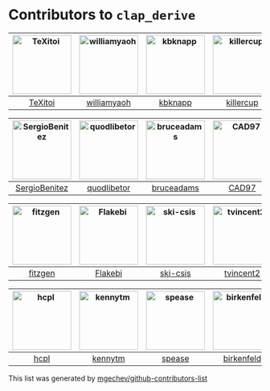 # Contributors to `clap_derive`

| [<img alt="TeXitoi" src="https://avatars0.githubusercontent.com/u/5787066?v=4&s=117" width="117">](https://github.com/TeXitoi) | [<img alt="williamyaoh" src="https://avatars1.githubusercontent.com/u/5668019?v=4&s=117" width="117">](https://github.com/williamyaoh) | [<img alt="kbknapp" src="https://avatars1.githubusercontent.com/u/6942134?v=4&s=117" width="117">](https://github.com/kbknapp) | [<img alt="killercup" src="https://avatars1.githubusercontent.com/u/20063?v=4&s=117" width="117">](https://github.com/killercup) | [<img alt="Kerollmops" src="https://avatars0.githubusercontent.com/u/3610253?v=4&s=117" width="117">](https://github.com/Kerollmops) | [<img alt="Hoverbear" src="https://avatars3.githubusercontent.com/u/130903?v=4&s=117" width="117">](https://github.com/Hoverbear) |
| :----------------------------------------------------------------------------------------------------------------------------: | :------------------------------------------------------------------------------------------------------------------------------------: | :----------------------------------------------------------------------------------------------------------------------------: | :------------------------------------------------------------------------------------------------------------------------------: | :----------------------------------------------------------------------------------------------------------------------------------: | :-------------------------------------------------------------------------------------------------------------------------------: |
| [TeXitoi](https://github.com/TeXitoi)                                                                                          | [williamyaoh](https://github.com/williamyaoh)                                                                                          | [kbknapp](https://github.com/kbknapp)                                                                                          | [killercup](https://github.com/killercup)                                                                                        | [Kerollmops](https://github.com/Kerollmops)                                                                                          | [Hoverbear](https://github.com/Hoverbear)                                                                                         |

| [<img alt="SergioBenitez" src="https://avatars3.githubusercontent.com/u/1480321?v=4&s=117" width="117">](https://github.com/SergioBenitez) | [<img alt="quodlibetor" src="https://avatars3.githubusercontent.com/u/277161?v=4&s=117" width="117">](https://github.com/quodlibetor) | [<img alt="bruceadams" src="https://avatars0.githubusercontent.com/u/225823?v=4&s=117" width="117">](https://github.com/bruceadams) | [<img alt="CAD97" src="https://avatars1.githubusercontent.com/u/5992217?v=4&s=117" width="117">](https://github.com/CAD97) | [<img alt="fbenkstein" src="https://avatars2.githubusercontent.com/u/7721507?v=4&s=117" width="117">](https://github.com/fbenkstein) | [<img alt="windwardly" src="https://avatars3.githubusercontent.com/u/24761347?v=4&s=117" width="117">](https://github.com/windwardly) |
| :----------------------------------------------------------------------------------------------------------------------------------------: | :-----------------------------------------------------------------------------------------------------------------------------------: | :---------------------------------------------------------------------------------------------------------------------------------: | :------------------------------------------------------------------------------------------------------------------------: | :----------------------------------------------------------------------------------------------------------------------------------: | :-----------------------------------------------------------------------------------------------------------------------------------: |
| [SergioBenitez](https://github.com/SergioBenitez)                                                                                          | [quodlibetor](https://github.com/quodlibetor)                                                                                         | [bruceadams](https://github.com/bruceadams)                                                                                         | [CAD97](https://github.com/CAD97)                                                                                          | [fbenkstein](https://github.com/fbenkstein)                                                                                          | [windwardly](https://github.com/windwardly)                                                                                           |

| [<img alt="fitzgen" src="https://avatars2.githubusercontent.com/u/74571?v=4&s=117" width="117">](https://github.com/fitzgen) | [<img alt="Flakebi" src="https://avatars2.githubusercontent.com/u/6499211?v=4&s=117" width="117">](https://github.com/Flakebi) | [<img alt="ski-csis" src="https://avatars1.githubusercontent.com/u/1162493?v=4&s=117" width="117">](https://github.com/ski-csis) | [<img alt="tvincent2" src="https://avatars0.githubusercontent.com/u/2185278?v=4&s=117" width="117">](https://github.com/tvincent2) | [<img alt="tshepang" src="https://avatars0.githubusercontent.com/u/588486?v=4&s=117" width="117">](https://github.com/tshepang) | [<img alt="bestouff" src="https://avatars0.githubusercontent.com/u/1163188?v=4&s=117" width="117">](https://github.com/bestouff) |
| :--------------------------------------------------------------------------------------------------------------------------: | :----------------------------------------------------------------------------------------------------------------------------: | :------------------------------------------------------------------------------------------------------------------------------: | :--------------------------------------------------------------------------------------------------------------------------------: | :-----------------------------------------------------------------------------------------------------------------------------: | :------------------------------------------------------------------------------------------------------------------------------: |
| [fitzgen](https://github.com/fitzgen)                                                                                        | [Flakebi](https://github.com/Flakebi)                                                                                          | [ski-csis](https://github.com/ski-csis)                                                                                          | [tvincent2](https://github.com/tvincent2)                                                                                          | [tshepang](https://github.com/tshepang)                                                                                         | [bestouff](https://github.com/bestouff)                                                                                          |

| [<img alt="hcpl" src="https://avatars3.githubusercontent.com/u/17436405?v=4&s=117" width="117">](https://github.com/hcpl) | [<img alt="kennytm" src="https://avatars1.githubusercontent.com/u/103023?v=4&s=117" width="117">](https://github.com/kennytm) | [<img alt="spease" src="https://avatars1.githubusercontent.com/u/2825204?v=4&s=117" width="117">](https://github.com/spease) | [<img alt="birkenfeld" src="https://avatars0.githubusercontent.com/u/144359?v=4&s=117" width="117">](https://github.com/birkenfeld) |
| :-----------------------------------------------------------------------------------------------------------------------: | :---------------------------------------------------------------------------------------------------------------------------: | :--------------------------------------------------------------------------------------------------------------------------: | :---------------------------------------------------------------------------------------------------------------------------------: |
| [hcpl](https://github.com/hcpl)                                                                                           | [kennytm](https://github.com/kennytm)                                                                                         | [spease](https://github.com/spease)                                                                                          | [birkenfeld](https://github.com/birkenfeld)                                                                                         |

This list was generated by [mgechev/github-contributors-list](https://github.com/mgechev/github-contributors-list)

